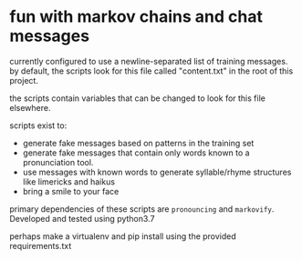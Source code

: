 # fun with markov chains and chat messages

currently configured to use a newline-separated list of training messages. by default, the scripts look for this file called "content.txt" in the root of this project.

the scripts contain variables that can be changed to look for this file elsewhere.

scripts exist to:

- generate fake messages based on patterns in the training set
- generate fake messages that contain only words known to a pronunciation tool.
- use messages with known words to generate syllable/rhyme structures like limericks and haikus
- bring a smile to your face


primary dependencies of these scripts are `pronouncing` and `markovify`. Developed and tested using python3.7

perhaps make a virtualenv and pip install using the provided requirements.txt

